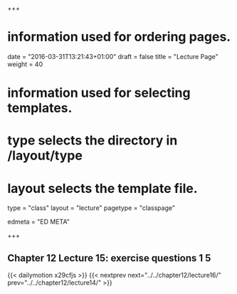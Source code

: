+++
# information used for ordering pages.
date = "2016-03-31T13:21:43+01:00"
draft = false
title = "Lecture Page"
weight = 40

# information used for selecting templates.
# type selects the directory in /layout/type
# layout selects the template file.

type   = "class"
layout = "lecture"
pagetype = "classpage"





edmeta = "ED META"

+++
## Chapter 12 Lecture 15: exercise questions 1 5
{{< dailymotion x29cfjs >}}
{{< nextprev next="../../chapter12/lecture16/"     prev="../../chapter12/lecture14/"  >}}

